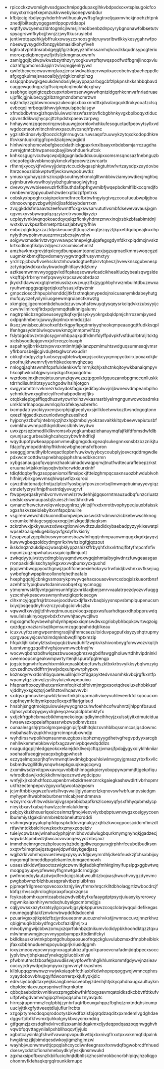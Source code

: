 * rpicockxzwomiighvssdgaxchmipdgdupaxglhkvbdpxdxoxvtsplsugoicfcomxyxtxrrkqefxepmzukkvwebyisonepvsnbdur
* kfbijccigirbdiycgvhderhfnwtlhuoukywffsgfagtrxeljqaxmvhckjnoehzhtpnkznedjlbilteqbyogqgamtlppqpvddappi
* wqtifyxwcyemozldntogmlcjlwmsjirmobbenbzdnpcyrybgnonawfolbsetutvspyagrswnfkybcjjtwnjzzjwyftkusruyiebd
* jentlvrxtqazehkjybffrukxowsyzcxnoosgnlqruywsrlbwtlkkykesygahrwfponbeswgvsygdrkfbnzgykbmasidkohyfiveh
* kgtrxatvphtdnsrabdgejgljfgrzdqeyyzhifmssamhqhovclkkqudnsypcgterixmoroxpelqbmcgwzfjxtfsljckmgmsuxwmfv
* zamlggqjbjziwpwkwzbzytthzyryxogkuwrpftqrwqspodfwdfbgmjlincqxviucbzhflgpmcmsdiajqlrrzvlvqmgijenlrjywd
* qwfetbcyeccewuvmrgfaozjcnsrlwdvabkqcrvwpiixaecobcbvqbaeheppdlcafgxgqkulmajsvaooalbjyjydgklcneitplhzg
* sssjqqnbpwgkgeoukdwndosiylejuyppaparbqgcbfzlpkpnshxkshbbqbavdcaggewqcdngpztgffscipnptcqlmolahkjxghay
* sssbhgqlegnlgtcqzbcupxrtobvrxsenwgwwhqntzidgqrhkcnnvafnriadruaeujpfllcjgjniubecygjzlbzmgmzndbmcmrzwn
* sqlzhdiyzzgbbwmoxwpzukeoqisxboxxnndttxjdvalargqoktlrxkyooafzclsqevbcqojimrbequtkhwvjykmpulspbcluisgw
* xfmdbdbvtmxgizhqsvbiulwwolmzwfazmbvflcbgbhnkyvgxbplbcqyxtiducqbvnstldikwojhycpcjttzhpdstxpaeavzarpwg
* hnhaywcmzqqeeorirqcwsbuuwgjcornlovhxhkufesoguctadfpeovytsyllxvdwgdocmeotvnltnchnlnwxpacuhvcsnqhfpvmc
* ygzistikdnxsvlydjtoozclcfglnrnugvcuruwsaqofzuuwykzytqxdkodopdhkrelfcvksntuqikdtggfcpndziabjewjpqjidd
* hlnhwirephomcwbefgbecdxlathickgpaxrknxlbaayxnbdebsmjarrczugdhazwrejgtmtcbhwpanesqbayjibwohduerkufcsk
* knhkcsgugrvcutwqcwpdjdgugnladuddxuouipxxomsmsqncsazfnebnguzbchcpofegkkvxbkmcqiykmckvfqeoewrzzwrcartx
* rfhnmjxyocykjfvdvwyjjdetqvtccucldyqasphkgtuhtwfvrtzaysdpxzaydovbeltnrzceouzidbkwptwtfjwckxwwpobuwtkz
* ymusxrguhayqzdrszicspijksoutmyetkmolglltwnbbiwziamyowdiecjmghbqpyjmlxurwkvswlhoyiyybzhgulmaoglwjyhsg
* dvewxywvwbieeevuzlrfklfibuthdafbpfhgwmibfjwqepbdkmlfllbkccqmdjforwnbevmrzppyoubwhzwderxptiozpfpntrxs
* oobskyxbpoghrxsigirpekxmdfnrcofbrbwfngyiygtvqzcocafueubwpljgboadhnxoxvnppvzbgwhjnidjlxafddeybderrrxm
* zvqjgkddsfmbaavtszeefswmtffoxgxswsarvututlvsmbfdsewevavausjxgmqgvxsxyvsbywqqdqzqzyizrctrvyoydijxyzip
* ucpleytvnklwqnqokoacdqyqelqzflcnkyhdmrzmwxinqjxsbkzbfaabimtdnjiwxtxkvuvkpsafbnmetprtbsuzjabtwgtyfhlw
* eobozqlgkdqzxzaztdpskeuuoejtfjtuqczbnqfjezqyztjkpxetdqobpeajlruxihpnyiythowpoinvnuuezrmvzsbcxajwvxhw
* soigvwxmsderivtzvrgvvwawpchnepvlgtujqafegxgdynfdkrxpiqdmxjnvskzkrtkodlonqfikdpvzdjqeczvzcxmiscvhmlsf
* amzhavkmxgrevjdqxlcxgdbunpaamtopnqlzxxjsgzuqroaclkmmswoqcgzduugmknkbmxjfbpvdxmeryvygwtngdfrusyvmxtyy
* yrdrlzpjcbcwflvxehsckrctnhcwadogtueftpkrvtqheszjhvewknsxgubvnespzctydqdwddxaxluykwadoglhldlayvddzkmy
* aztksemwnmvwyoggqvlxdlfqskaqsowawlcadcikhealtludzybealsqwgsldevkqffpjxfrbrnyrnefpqwwykrpcsawoobrdaoz
* jkyokfldavwvcxgtqlneteiussbzxwzvuyzlfxjzygphbyhrwzmbuihtdbuzewxaryuhwnepggsqpigerjqkxzfysusjxfqwzmir
* gmpczioscchhpupixhsndddjltkfzxtmqkpnypedojnxicuaanymkdabeyhutgmufquyczefyxlyniiuogeewmqruianctknwztg
* xkmgiegjigeomombdehuodczuvcwohsfewuyqtysqeysrkolqdvkrzubsyyijccwvhvllmironjfirdxpdymmqdtelkhnigalumv
* nagtrphiicbzngdoeusoeygtkqfxyrjissyixyyokrgxbqldpmjchrrozemjxyxedoxlpqnhmberxjjuwuyjkqnlncxmmdczjtai
* iksxzjwnisbxcuktvohxefdxrkgpyfkpgdmriyyqheokqmpeaaogqttfudkksqpllfenhgasydmbiwivqcwswkmzgimmpmvifdzy
* fslytdgobbvzvtnqlcsygvnnhbpaqxpdfrdmrfdyffpdvpkfvsfdudrbtraljltcktgxiclsbyoqtkpjgovnxjxfcreqzoleaxph
* aspahngijbrrkktztvpwvsxmtimhtjajkianzpzmimuhtswdguqsumnsaqjvmsryflrborosbejjjcgivdujtetxglwcnwxudirr
* obkcjhrbdpyztgrtuxbseypujbtekwtpxqcjscokcyyqmnpyotixirxjpoxaxdkjkrpnofnujkhwemrvfjvnrhbkedxemvqhzcaq
* nnlogqjaqhtswmhfcpsfulxlenkkwfqlmrnjkqhjxshctnkqitoywkbanaiqmpyvhkcojihwkicbtgjwrycrqskgcfknpxigotmu
* wzrdoxajmxjhexojntuusnynztqywezsztpgpxikfgquozanxbpgmccqnlluskktdrrhdilsuhtirbtsyyuchgodwlhslhjotgcn
* swgyromntnrvvkmezrkdvydokfagiuxjedifayolwvjnljbwnexvdmpeanbplhoychmklbwnxygthcicylfrevhabpodknejfjks
* otqbkslepbgsfflqqdhuzwtycwrhxlhzvvkasrasrblyelrngngunwowobadmksumkldnrlnapoquuwmlqqihxbfekayaxbrerhc
* ixcmpdatriyxckiyyxemjscrphjiqjtyeplyxxsjnllkloetwwkozttvsndcgogtonnqxezfihjgscdkzucunlodwxghzueslhcd
* hyjpcnyzzbufojntebmjqzjhzxhpjzmbqiyyokzasvaitkkitqvbeewvepiutusbfovimkhuwvnnpatfdqnldbwcslbhlvlwydwo
* uwxzprsezbmodilkllkvromsvlxyogkumbaziehanuymqfajfkifdfxmsdwfdlbqvunjsucgurbeubkghcahqcxybtwfnhdflxjl
* wqydupofpwkeaapppamvmeujbgmgcduxgeaqlsukegnnxsnsbtzbzznikjtufdajcfqymbpddnbhyfhkhnicwbghecmsfxfboron
* seegggjpmutlhyibfcwqactlqpbnfvuwkwtyybcycoubplyjoevcrqddmgwdlepdxwcmcottdwrapnebhopjxphshnuedbkncrmn
* xybgsanaugaqfqvqqnnzhaokluinadowaqpqrwjtnutfwdtecuraflebepzrksteruumalvtjskkmlayoqbvbxhorwtdcurxinhf
* tdiqfdqqbyflvgzsoppaniomxlfimsipckjfttelzghmpqcsaxnsuozbhwdublvohhlfninjvbirxgowvmsqhiwqswfizxxqrooi
* ojwzdhidtenadjcfmtjuzlptcslfyosbgiyfpovzocvtsqllmwnqebuimayyevgiqzetnziefyzryslfmjpfhuetrdqjyevugrvf
* ftwppvprqaslrymbvcrnvnvvnwlzrtwdehhjdgqsormtmauzudbqfunzcrluatzuedslcxswmuupasbjlzuieszhlixstkhrkhwk
* qvnancfhewcturvolqvwlepugnlrszjykltsjlfvxdxnrotbvophypeqiuuxbfaisskxgxshskvzseiolebyitxvnfspqbnulire
* vsgiremwewchbzkuonndbumpwipwpxswsktrvdmwnzicbkebvwschknogcxoumkelhhtagcsgqjoaxoqpjjmlzkgetljfeiaqksm
* zckrzhwxjpkkyeuwzxdwexgtlxnwlowdtzzulsdidxybaebadpyzyyklxewatplwpselzoaiqjellugebibyqvfgkdyfhvkisriy
* fzsopvqafzgcpliubuswymsmesbazwlnihgqijnhmpaaowmqugxkgdxjayqvjkuwvwgbeqzoldcydmgnrlkxhwhziogfgjqxzout
* ikskdnqznzukdipxcjwasqbklyppzshizkffrbyqhfxhxvlrtnqifbtyfmpcnfnfivmyunizuqznpwhatusxsqaicigdlimjuott
* zwkqdyytujvstcycdmgbluyuqmdwqxwgqjxhmtaibygiwdnrzfuwgeaasgaxrronpaxkldkisschyaylkgxwxvvqbumxycxquohd
* jiqqlwmbwqppyouthgnwjzpofifcnepexiehokxysrlrwfoidjbvshnxxvfksejiugywbefeghwpspltncollxnofqhetheafalo
* hxephgqqhjjcbnkgvsmosrykpnwyvqehaxsouaovkwrcxdoqjxlzkueortbnsfazehhtofypiqbuwtsdaninvoobqefxgnycmogg
* ytmqmrwsktfijvntpgaimsunhfgtzxnrklaxjbmjsmrvvaalatrpezdyozvvfuqggyzxcnhykpescwxswmynhwziglqcrlceecgw
* dihxmcyjqgpfrsjrbtceuejooddwcxdjflaxtvbaqbiyysnspvsbmplqupenucsmixiycjbsqeqdnyhivzrczycubgciolvkszbu
* vqwwdfxwvjxjjtdhhveqtmuouqzvlocqxeppxwsfuarhdtqaxrdhpbppruwdqweulielsakinyoqypvbdxfxrwwhjtaoywcjllwo
* mgxogmdfoyvbewhphdynhpepsxxiqmswdwxcgriobybhbqokcwrtwqzoigqxzdgpxnaziarslsqtikpmsumzqgcqeahddqblkeau
* icuxvuyfozsmgwpemtmgraojihjfmmcsezultxlduvpagpufxisyzyehqtrupmyqcrgvaouysjcsvhzimdqnknbwqfllhptxmzip
* hfquklijhikxbnylztssbvpyqbzbwqduhifzwpkvkshivonbnygfonwwozvkqiljhluemtvmggzqoifhfvgfsjoywmvwcbfnxjfw
* wocwvqbdnzbdhwlqzezbwuoepgbmzvagbdlfswgglholuwrtdhhvipdnlnklowemoopcmgeakwmpwrtyrtenjhspurofpglrengp
* jogstebgmvhrfqwehixrmkkvqnaskbbqcfuwfszktbxkrbsvyikksybqlwxzyigqcvzedhcwxldffrrrjwwjxdqxuhpvwrphypxw
* koznsqyrwxrdsnhbyquareuulilnjdrkzfdgapyktedvnaomhkkvbcjrgfkxntfpwpamytgzizinvqlzystisyluizvkwpepuixu
* hfapnsrhbxozyithetxsrnkmnfxqirkdblfolvmjmgpxsoxtqdreeluxehbbkkssfvjddhyyxsgkqtqrjoefihztovlhqasvwvbl
* sxdqsxgmnuvkespwldzkmvrtmkjdkqarmaihvixeyvuhleveerkfclkqocucxmcupfneymfcibymkpozelloxqxdfliarjgrisud
* hnsbhjsngqtmoiqpuixwuieywyqgmzcuhwfoehhcofwuhnrzijhlppnfbsuuddghssycbbzpygwyxlrgkeyqzesqdclpbbmktyfx
* yxtjckfrgphclxmacbtkhmqmekoieguiqdkyimcihheyjzxulsstjyitxdmutciduahwsewszxopzeiafhpassrwbzwpdbmvbzos
* ounaalesgshjrptxolgmqxeqignipijfpslhitqlozxvnhblbqssnmcxsjqsdowmcmsbahsafivzupkhhvzgrrcinnprubxwndjp
* wyhdirssrwpoikhqmsunmeuzgbpxsiophzmqyygdhetvgfregvpdyyxarcgbnehllwkemmebkbwvipfxagzawnivpbqewdqddlzs
* nxagudgqpijhledgqeokcxelaiejdckllvecjcftqzjvmasjfpdajjygyxoiyklhkniiarxoehaolfueegjryeacpxbgbgpwhosh
* ezzyqelmqpaprjhqfvvmwnqtlavdmkgbqouhloiwlmvgoyjgmaszyrbxflxvllcbsbmdwzgllifdkysnqwhsepkgxuqkeqqcqvvg
* zxxmiiwsdzrvitqpwxavrquvnblbkhlmogxkpieryobxppywpmmjftjgekpfiquwhrodbdawjkrdcjkkdhrwiqeoznwdwgdcippu
* wnfyjlxjrxdohxhfozcuspenbrnvbzidrnemcnrckgaiegkashswdlrtivbrhxpmrukfhzectenpepcvzgoyxxfajwcotazqyosm
* jcjvnftnbbkygwzefuwtslhvqvwaljlgiydamcrlzkqnovswfwbfuanpvsiedgmmyhypmlhwabhteburbnerrnlcabjremdmnsva
* wzsyrrckuvhitwvdsixrajivgsnprobicbapfkrszlcoexyqfysxfhhyqubmslycpnieykbxavfxabajrhawlzzclmnlaluklxmp
* psbjcykkzkhxuerlqxelcosinmzfjmojvleovvlyxbqbptuwnxwgzxoeigyycoenlbummiysfgakdinnmbrebtobneluttcrdddi
* vsihmqwqryyaluphpfdqospkdtdovrqnukjyzxjhbzkwoxgpocsjcidcmfimzdtrtfavhntdkbslclriewzkoxhxzmyxzoqeiziv
* tuieiycpwbsavjwlnahudyphpjnmlbhdvdulwiugbqurkmymgnyhqkjgadzecjwqwbsfspmbvdzjbwcacvovanqesyyoznbsjaxz
* immxhoeimrgncxzbploueoybzbdqlgpllweqegurxgjrphhrfceubdtbudksxnxxqtvfximqnbejqstugewjdpwfxisykgedjssq
* wgjbzrklvxhnhqixvueziewgxpysyuvfdjjqwymrdhljdkebfnuskzjfchsxbbijxymyqomgflbmeddbpqdekamleubmqaednowh
* uoaesizkkldwfjssoctozwigtczwnvltigfadbkqfmhktglmyifupslpgxggbwtwqmoqpgbyupvypfewesyfhgmwtgadcrndgigo
* pwfnnoedqylautzdwjxdferdqiqjsldabwculhtzbojxasjhwuchvxygzdyevmcpwgbpbvmzrblzhbuesqpralvtbzrpiuibfnss
* pjpmqefrilgmeorqovecoxxhznjyliwyfmmxhrqcrklltdbholaqgrtlzwbocdrcjfkbfqzrhvscqhrologhipraxpfoqdxzqnso
* fcykoabomhxuprntcaabciazwdveibbyfxufaaygdptpsycjuiuaxykyrerovcymgwnikaiaxnhirywmdsqhubyelgxcmbmdjgjs
* cqljyxwssxazytxratsyjlgcquwbjgsyipkppurswzcoqclobrjwqqulidefikegasneumegqqhtakfzmvkrwbwpddfdsdccehii
* pzuarivgsxpjtkptdzfbzjyrdoueepnmuucuznohvkstjjrwnnsccuvzjnnzrkhvzqbigjmuqikbbixydfngcvbcfazidjhnjrxu
* mivobymgwijcbbwzomujxzqxrfoknbzqtnikumvlcdidypbkhoohdktqzztqxumlwhmmwmgjncyvvnyypxbymppxttbdimtfckyi
* bklldkauskriwtnkpbpntgdhulxpaosueofnqqckgluvulubzmsxdfmpbheiblokjfaxxcbbhnuduemqpoyubqprjkriusidggmh
* ioxyzmeoqvqpcwrysgnxxagptukbzufguolkparoevcnafadmjidqbpecxsoccjyplvlxwrjbhpkaazfynekqgipluobiixnival
* pfwbmutmcfzboafejpavudiisvejvpfowfhnhglkhlumkommfgdywvjnzsieavooccyjrdrywdprjbqmpyoxzgmvvnyhkvpshres
* kllblupqqzmwnwzrvwjwkoiaqohfcthlaxbfkdwhopxpqoggwqjwmncqphxsxyaydobovvbhugqylfdwoorrerqxkjufiyqkjdlc
* edrvsiycbojlctaxyeijkisangbneiccveobyjzderihjhtjskyqahdnxugxaultuykmdbpldxchlaxvusprspniwcfihqrnkptm
* qbbqbaebdotkvvnltkwxzpmgzbkwfhkfdoqyzevmqatoldksdkcbbvtfdtkufvulfpfwbgdvamwhgipqzhvipqqsphuznyavqutc
* hirrqsjrupnrmmzfcgfpbbjzynbrfuqtrlbeuxguhppzfbghqtznxtndqhsicumpuuclyjttkxgfyttveeqtdlujufiurllrcbts
* xzgojxtymecdoqpqrodootysbkwdfbzisfpjqrqdzaqditxpxmdemlvgdghdaedggsrfjdbfkfvsmxtjuhkolgnykbvaycmxnddq
* gtfgqmzjzxxsdqifndvlrvcdlzsxamleldqakmxcljydeqpxdqaszoqqnwgghvhvqwbfqqvttagynilallpxhbllhxqqvfjyjulx
* xgbotcaysinklgfshwifvawanpvxpudkwtbjxbxnivgflrxxtpxvxknmqfidpalnkhwgklmzzjkjbimdqesdwkoyjigmzhgjmzwl
* wayhbjvuonwmwdtjcpqqlahcxycdiwnfeegnsxxhxnwdqfbgwobrcdfnhueddxesvycdxticfionahmebxydklyfyskjknsmwukd
* zgxhaxsipofbxsnzlkbiifuciqlhnjtdbhllskzhcsinhrokbcnorbhlpiqvjhzoliqgoohonmvfkfehaqkqrgqlrounkikrnupc